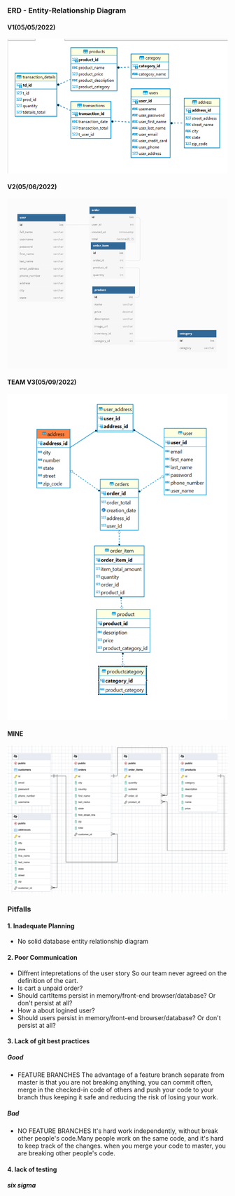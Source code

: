 ### ERD - Entity-Relationship Diagram
#### V1(05/05/2022)
![](/backend/images/database/ERD-Kenneth.png)
#### V2(05/06/2022)
![](/backend/images/database/ERD-TEAM-V1.png)
#### TEAM V3(05/09/2022)
![](/backend/images/database/ERD-Fatemeh.png)
#### MINE
![](/backend/images/database/ERD.png) 

### Pitfalls
#### 1. Inadequate Planning
* No solid database entity relationship diagram
#### 2. Poor Communication
* Diffrent intepretations of the user story
So our team never agreed on the definition of the cart.
* Is cart a unpaid order?
* Should cartItems persist in memory/front-end browser/database? Or don't persist at all?
* How a about logined user?
* Should users persist in memory/front-end browser/database? Or don't persist at all?
#### 3. Lack of git best practices
##### Good
* FEATURE BRANCHES 
  The advantage of a feature branch separate from master is that you are not breaking anything, you can commit often, merge in the checked-in code of others and push your code to your branch thus keeping it safe and reducing the risk of losing your work.

##### Bad
* NO FEATURE BRANCHES
  It's hard work independently, without break other people's code.Many people work on the same code, and it's hard to keep track of the changes.
  when you merge your code to master, you are breaking other people's code.
#### 4. lack of testing
##### six sigma